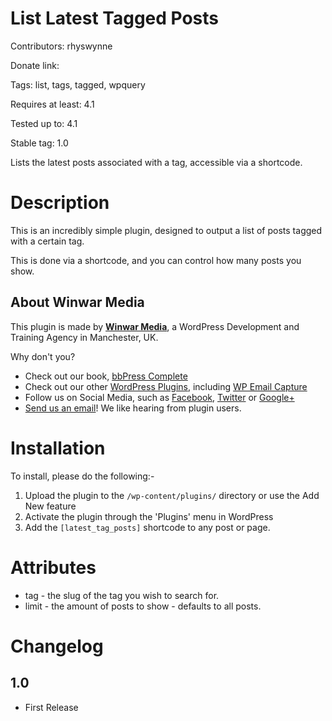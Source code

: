 List Latest Tagged Posts
========================
Contributors: rhyswynne

Donate link: 

Tags: list, tags, tagged, wpquery

Requires at least: 4.1

Tested up to: 4.1

Stable tag: 1.0

Lists the latest posts associated with a tag, accessible via a shortcode.

Description
===========
This is an incredibly simple plugin, designed to output a list of posts tagged with a certain tag.

This is done via a shortcode, and you can control how many posts you show.

About Winwar Media
------------------
This plugin is made by [**Winwar Media**](http://winwar.co.uk/), a WordPress Development and Training Agency in Manchester, UK.

Why don't you?

* Check out our book, [bbPress Complete](http://winwar.co.uk/books/bbpress-complete/)
* Check out our other [WordPress Plugins](http://winwar.co.uk/plugins/), including [WP Email Capture](http://wpemailcapture.com)
* Follow us on Social Media, such as [Facebook](https://www.facebook.com/winwaruk), [Twitter](https://twitter.com/winwaruk) or [Google+](https://plus.google.com/+WinwarCoUk)
* [Send us an email](http://winwar.co.uk/contact-us/)! We like hearing from plugin users.

Installation
============
To install, please do the following:-

1. Upload the plugin to the `/wp-content/plugins/` directory or use the Add New feature
2. Activate the plugin through the 'Plugins' menu in WordPress
3. Add the `[latest_tag_posts]` shortcode to any post or page.

Attributes
==========
* tag - the slug of the tag you wish to search for.
* limit - the amount of posts to show - defaults to all posts. 

Changelog
=========

1.0
---
* First Release